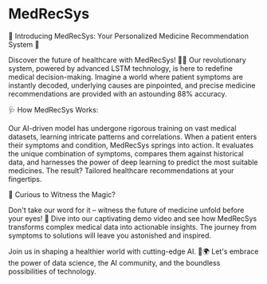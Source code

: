 # MedRecSys
🌟 Introducing MedRecSys: Your Personalized Medicine Recommendation System 🌟

Discover the future of healthcare with MedRecSys! 🚀🔬 Our revolutionary system, powered by advanced LSTM technology, is here to redefine medical decision-making. Imagine a world where patient symptoms are instantly decoded, underlying causes are pinpointed, and precise medicine recommendations are provided with an astounding 88% accuracy.

🩺 How MedRecSys Works:

Our AI-driven model has undergone rigorous training on vast medical datasets, learning intricate patterns and correlations. When a patient enters their symptoms and condition, MedRecSys springs into action. It evaluates the unique combination of symptoms, compares them against historical data, and harnesses the power of deep learning to predict the most suitable medicines. The result? Tailored healthcare recommendations at your fingertips.

🤔 Curious to Witness the Magic?

Don't take our word for it – witness the future of medicine unfold before your eyes! 🎥 Dive into our captivating demo video and see how MedRecSys transforms complex medical data into actionable insights. The journey from symptoms to solutions will leave you astonished and inspired.

Join us in shaping a healthier world with cutting-edge AI. 💙🌍 Let's embrace the power of data science, the AI community, and the boundless possibilities of technology.
